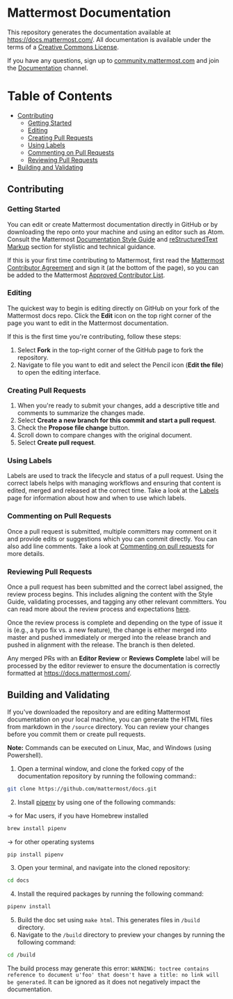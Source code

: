 # Mattermost Documentation

This repository generates the documentation available at https://docs.mattermost.com/. All documentation is available under the terms of a [Creative Commons License](https://creativecommons.org/licenses/by-nc-sa/3.0/).

If you have any questions, sign up to [community.mattermost.com](https://community.mattermost.com/signup_user_complete/?id=f1924a8db44ff3bb41c96424cdc20676) and join the [Documentation](https://community.mattermost.com/core/channels/documentation) channel.

# Table of Contents

 * [Contributing](#contributing)
     * [Getting Started](#getting-started)
     * [Editing](#editing)
     * [Creating Pull Requests](#creating-pull-requests)
     * [Using Labels](#using-labels)
     * [Commenting on Pull Requests](#commenting-on-pull-requests)
     * [Reviewing Pull Requests](#reviewing-pull-requests)
 * [Building and Validating](#building-and-validating)

## Contributing

### Getting Started

You can edit or create Mattermost documentation directly in GitHub or by downloading the repo onto your machine and using an editor such as Atom. Consult the Mattermost [Documentation Style Guide](https://handbook.mattermost.com/operations/operations/company-processes/publishing/publishing-guidelines/voice-tone-and-writing-style-guidelines/documentation-style-guide) and [reStructuredText Markup](https://handbook.mattermost.com/operations/operations/company-processes/publishing/publishing-guidelines/voice-tone-and-writing-style-guidelines/documentation-style-guide#using-restructuredtext-markup-rst) section for stylistic and technical guidance.

If this is your first time contributing to Mattermost, first read the [Mattermost Contributor Agreement](https://www.mattermost.org/mattermost-contributor-agreement/) and sign it (at the bottom of the page), so you can be added to the Mattermost [Approved Contributor List](https://docs.google.com/spreadsheets/d/1NTCeG-iL_VS9bFqtmHSfwETo5f-8MQ7oMDE5IUYJi_Y/pubhtml?gid=0&single=true).

### Editing

The quickest way to begin is editing directly on GitHub on your fork of the Mattermost docs repo. Click the **Edit** icon on the top right corner of the page you want to edit in the Mattermost documentation.

If this is the first time you're contributing, follow these steps: 
1. Select **Fork** in the top-right corner of the GitHub page to fork the repository.
2. Navigate to file you want to edit and select the Pencil icon (**Edit the file**) to open the editing interface.

### Creating Pull Requests

1. When you're ready to submit your changes, add a descriptive title and comments to summarize the changes made.
2. Select **Create a new branch for this commit and start a pull request**.
3. Check the **Propose file change** button.
4. Scroll down to compare changes with the original document.
5. Select **Create pull request**. 

### Using Labels

Labels are used to track the lifecycle and status of a pull request. Using the correct labels helps with managing workflows and ensuring that content is edited, merged and released at the correct time. Take a look at the [Labels](https://developers.mattermost.com/contribute/getting-started/labels/) page for information about how and when to use which labels.

### Commenting on Pull Requests

Once a pull request is submitted, multiple committers may comment on it and provide edits or suggestions which you can commit directly. You can also add line comments. Take a look at [Commenting on pull requests](https://help.github.com/en/github/collaborating-with-issues-and-pull-requests/commenting-on-a-pull-request) for more details.

### Reviewing Pull Requests

Once a pull request has been submitted and the correct label assigned, the review process begins. This includes aligning the content with the Style Guide, validating processes, and tagging any other relevant committers. You can read more about the review process and expectations [here](https://developers.mattermost.com/contribute/getting-started/code-review/). 

Once the review process is complete and depending on the type of issue it is (e.g., a typo fix vs. a new feature), the change is either merged into master and pushed immediately or merged into the release branch and pushed in alignment with the release. The branch is then deleted. 

Any merged PRs with an **Editor Review** or **Reviews Complete** label will be processed by the editor reviewer to ensure the documentation is correctly formatted at https://docs.mattermost.com/.

## Building and Validating

If you've downloaded the repository and are editing Mattermost documentation on your local machine, you can generate the HTML files from markdown in the `/source` directory. You can review your changes before you commit them or create pull requests.

**Note:** Commands can be executed on Linux, Mac, and Windows (using Powershell).

1. Open a terminal window, and clone the forked copy of the documentation repository by running the following command::
```sh
git clone https://github.com/mattermost/docs.git
```
2. Install [pipenv](https://docs.pipenv.org/) by using one of the following commands:

-> for Mac users, if you have Homebrew installed
```sh
brew install pipenv  
```
-> for other operating systems
```python
pip install pipenv 
```
3. Open your terminal, and navigate into the cloned repository:
```sh
cd docs
```
4. Install the required packages by running the following command:
```python
pipenv install
```
5. Build the doc set using `make html`. This generates files in `/build` directory.
6. Navigate to the `/build` directory to preview your changes by running the following command:
```sh
cd /build
```

The build process may generate this error: ``WARNING: toctree contains reference to document u'foo' that doesn't have a title: no link will be generated``. It can be ignored as it does not negatively impact the documentation. 
